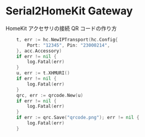 # Serial2HomeKit Gateway

HomeKit アクセサリの接続 QR コードの作り方

```go
	t, err := hc.NewIPTransport(hc.Config{
		Port: "12345", Pin: "23000214",
	}, acc.Accessory)
	if err != nil {
		log.Fatal(err)
	}
	u, err := t.XHMURI()
	if err != nil {
		log.Fatal(err)
	}
	qrc, err := qrcode.New(u)
	if err != nil {
		log.Fatal(err)
	}
	if err := qrc.Save("qrcode.png"); err != nil {
		log.Fatal(err)
	}
```
